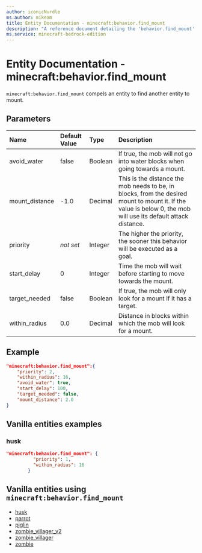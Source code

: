 ```yaml
---
author: iconicNurdle
ms.author: mikeam
title: Entity Documentation - minecraft:behavior.find_mount
description: "A reference document detailing the 'behavior.find_mount' entity goal"
ms.service: minecraft-bedrock-edition
---
```


# Entity Documentation - minecraft:behavior.find_mount

`minecraft:behavior.find_mount` compels an entity to find another entity to mount.

## Parameters

|Name |Default Value  |Type  |Description  |
|:----------|:----------|:----------|:----------|
|avoid_water| false| Boolean|  If true, the mob will not go into water blocks when going towards a mount. |
|mount_distance| -1.0| Decimal|  This is the distance the mob needs to be, in blocks, from the desired mount to mount it. If the value is below 0, the mob will use its default attack distance. |
|priority|*not set*|Integer|The higher the priority, the sooner this behavior will be executed as a goal.|
|start_delay| 0| Integer|  Time the mob will wait before starting to move towards the mount. |
|target_needed| false| Boolean|  If true, the mob will only look for a mount if it has a target. |
|within_radius| 0.0| Decimal| Distance in blocks within which the mob will look for a mount. |

## Example

```json
"minecraft:behavior.find_mount":{
    "priority": 2,
    "within_radius": 16,
    "avoid_water": true,
    "start_delay": 100,
    "target_needed": false,
    "mount_distance": 2.0
}
```

## Vanilla entities examples

### husk

```json
"minecraft:behavior.find_mount": {
          "priority": 1,
          "within_radius": 16
        }
```

## Vanilla entities using `minecraft:behavior.find_mount`

- [husk](../../../../Source/VanillaBehaviorPack_Snippets/entities/husk.md)
- [parrot](../../../../Source/VanillaBehaviorPack_Snippets/entities/parrot.md)
- [piglin](../../../../Source/VanillaBehaviorPack_Snippets/entities/piglin.md)
- [zombie_villager_v2](../../../../Source/VanillaBehaviorPack_Snippets/entities/zombie_villager_v2.md)
- [zombie_villager](../../../../Source/VanillaBehaviorPack_Snippets/entities/zombie_villager.md)
- [zombie](../../../../Source/VanillaBehaviorPack_Snippets/entities/zombie.md)
